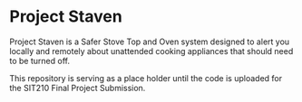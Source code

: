# Project Staven
Project Staven is a Safer Stove Top and Oven system designed to alert you locally and remotely about unattended cooking appliances that should need to be turned off. 

This repository is serving as a place holder until the code is uploaded for the SIT210 Final Project Submission.
